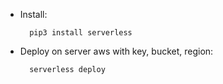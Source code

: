 * Install:

        pip3 install serverless
        

* Deploy on server aws with key, bucket, region:

        serverless deploy
